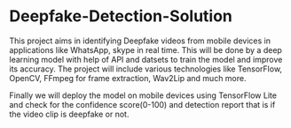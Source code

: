 # Deepfake-Detection-Solution

This project aims in identifying Deepfake videos from mobile devices in applications like WhatsApp, skype in real time. This will be done by a deep learning model with help of API and datsets to train the model and improve its accuracy. 
The project will include various technologies like TensorFlow, OpenCV, FFmpeg for frame extraction, Wav2Lip and much more. 

Finally we will deploy the model on mobile devices using TensorFlow Lite and check for the confidence score(0-100) and detection report that is if the video clip is deepfake or not.
